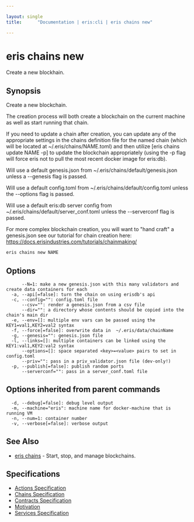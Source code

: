 ```yaml
---

layout: single
title:      "Documentation | eris:cli | eris chains new"

---
```


# eris chains new

Create a new blockhain.

## Synopsis

Create a new blockchain.

The creation process will both create a blockchain on the current machine
as well as start running that chain.

If you need to update a chain after creation, you can update any of the
appropriate settings in the chains definition file for the named chain
(which will be located at ~/.eris/chains/NAME.toml) and then
utilize [eris chains update NAME -p] to update the blockchain appropriately
(using the -p flag will force eris not to pull the most recent docker image
for eris:db).

Will use a default genesis.json from ~/.eris/chains/default/genesis.json
unless a --genesis flag is passed.

Will use a default config.toml from ~/.eris/chains/default/config.toml
unless the --options flag is passed.

Will use a default eris:db server config from ~/.eris/chains/default/server_conf.toml
unless the --serverconf flag is passed.

For more complex blockchain creation, you will want to "hand craft" a genesis.json
see our tutorial for chain creation here:
https://docs.erisindustries.com/tutorials/chainmaking/

```bash
eris chains new NAME
```

## Options

```
      --N=1: make a new genesis.json with this many validators and create data containers for each
  -a, --api[=false]: turn the chain on using erisdb's api
  -c, --config="": config.toml file
      --csv="": render a genesis.json from a csv file
      --dir="": a directory whose contents should be copied into the chain's main dir
  -e, --env=[]: multiple env vars can be passed using the KEY1=val1,KEY2=val2 syntax
  -f, --force[=false]: overwrite data in  ~/.eris/data/chainName
  -g, --genesis="": genesis.json file
  -l, --links=[]: multiple containers can be linked using the KEY1:val1,KEY2:val2 syntax
      --options=[]: space separated <key>=<value> pairs to set in config.toml
      --priv="": pass in a priv_validator.json file (dev-only!)
  -p, --publish[=false]: publish random ports
      --serverconf="": pass in a server_conf.toml file
```

## Options inherited from parent commands

```
  -d, --debug[=false]: debug level output
  -m, --machine="eris": machine name for docker-machine that is running VM
  -n, --num=1: container number
  -v, --verbose[=false]: verbose output
```

## See Also

* [eris chains](/docs/documentation/cli/latest/eris_chains/)	 - Start, stop, and manage blockchains.

## Specifications

* [Actions Specification](/docs/documentation/cli/latest/actions_specification/)
* [Chains Specification](/docs/documentation/cli/latest/chains_specification/)
* [Contracts Specification](/docs/documentation/cli/latest/contracts_specification/)
* [Motivation](/docs/documentation/cli/latest/motivation/)
* [Services Specification](/docs/documentation/cli/latest/services_specification/)

